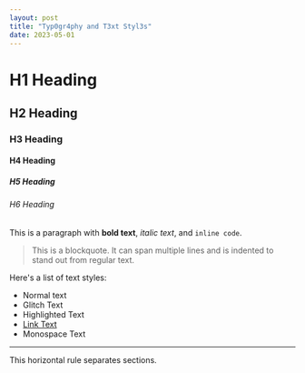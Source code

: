 ```yaml
---
layout: post
title: "Typ0gr4phy and T3xt Styl3s"
date: 2023-05-01
---
```


# H1 Heading
## H2 Heading
### H3 Heading
#### H4 Heading
##### H5 Heading
###### H6 Heading

This is a paragraph with **bold text**, *italic text*, and `inline code`. 

> This is a blockquote. It can span multiple lines and is indented to stand out from regular text.

Here's a list of text styles:
- Normal text
- <span class="glitch" data-text="Glitch Text">Glitch Text</span>
- <span class="highlight">Highlighted Text</span>
- <a href="#">Link Text</a>
- <span class="code">Monospace Text</span>

---

This horizontal rule separates sections.
